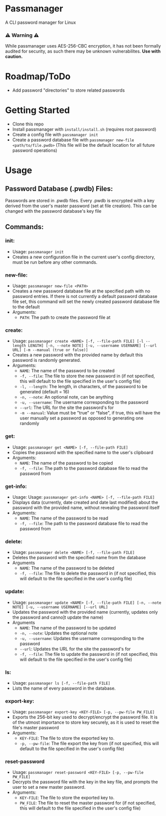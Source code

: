 # Passmanager
A CLI password manager for Linux
### ⚠️ Warning ⚠️
While passmanager uses AES-256-CBC encryption, it has not been formally audited for security, as such there may be unknown vulnerabilites. **Use with caution.**

# Roadmap/ToDo
- Add password "directories" to store related passwords
  
# Getting Started
- Clone this repo
- Install passmanager with `install/install.sh` (requires root password)
- Create a config file with `passmanager init`
- Create a password database file with `passmanager new-file <path/to/file.pwdb>` (This file will be the default location for all future password operations)

# Usage
## Password Database (.pwdb) Files:
Passwords are stored in .pwdb files. Every .pwdb is encrypted with a key derived from the user's master password (set at file creation). This can be changed with the password database's key file

## Commands:
### init:
- Usage: `passmanager init`
- Creates a new configuration file in the current user's config directory, must be run before any other commands.
### new-file:
- Usage: `passmanager new-file <PATH>`
- Creates a new password database file at the specified path with no password entries. If there is not currently a default password database file set, this command will set the newly created password database file to the default
- Arguments:
  - `PATH`: The path to create the password file at
### create:
- Usage: `passmanager create <NAME> [-f, --file-path FILE] [-l --length LENGTH] [-n, --note NOTE] [-u, --username USERNAME] [--url URL] [-m --manual (true or false)]`
- Creates a new password with the provided name by default this password is randomly generated.
- Arguments:
  - `NAME`: The name of the password to be created
  - `-f, --file`: The file to store the new password in (if not specified, this will default to the file specified in the user's config file)
  - `-l, --length`: The length, in characters, of the password to be generated (default = 16) 
  - `-n, --note`: An optional note, can be anything
  - `-u, --username`: The username corresponding to the password
  - `--url`: The URL for the site the password's for
  - `-m --manual`: Value must be "true" or "false", if true, this will have the user manually set a password as opposed to generating one randomly
### get:
- Usage: `passmanager get <NAME> [-f, --file-path FILE]`
- Copies the password with the specified name to the user's clipboard
- Arguments:
  - `NAME`: The name of the password to be copied
  - `-f, --file`: The path to the password database file to read the password from
### get-info:
- Usage: Usage: `passmanager get-info <NAME> [-f, --file-path FILE]`
- Displays data (currently, date created and date last modified) about the password with the provided name, without revealing the password itself
- Arguments:
    - `NAME`: The name of the password to be read
    - `-f, --file`: The path to the password database file to read the password from
### delete:
- Usage: `passmanager delete <NAME> [-f, --file-path FILE]`
- Deletes the password with the specified name from the database
- Arguments
  - `NAME`: The name of the password to be deleted
  - `-f, --file`: The file to delete the password in (if not specified, this will default to the file specified in the user's config file)
### update:
- Usage: `passmanager update <NAME> [-f, --file-path FILE] [-n, --note NOTE] [-u, --username USERNAME] [--url URL]`
- Updates the password with the provided name (currently, updates only the password and canno]t update the name)
- Arguments
    - `NAME`: The name of the password to be updated
    - `-n, --note`: Updates the optional note
    - `-u, --username`: Updates the username corresponding to the password
    - `--url`: Updates the URL for the site the password's for
    - `-f, --file`: The file to update the password in (if not specified, this will default to the file specified in the user's config file)
### ls:
- Usage: `passmanager ls [-f, --file-path FILE]`
- Lists the name of every password in the database.
### export-key:
- Usage: `passmanager export-key <KEY-FILE> [-p, --pw-file PW_FILE]`
- Exports the 256-bit key used to decrypt/encrypt the password file. It is of the utmost importance to store key securely, as it is used to reset the file's master password
- Arguments:
  - `KEY-FILE`: The file to store the exported key to.
  - `-p, --pw-file`: The file export the key from (if not specified, this will default to the file specified in the user's config file)
### reset-password
- Usage: `passmanager reset-password <KEY-FILE> [-p, --pw-file PW_FILE]`
- Decrypts the password file with the key in the key file, and prompts the user to set a new master password.
- Arguments:
  - `KEY-FILE`: The file to store the exported key to.
  - `PW_FILE`: The file to reset the master password for (if not specified, this will default to the file specified in the user's config file)

